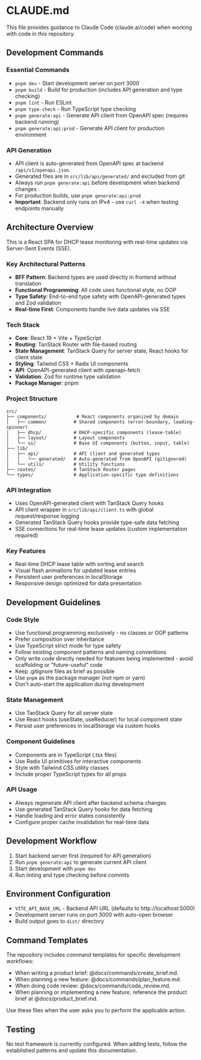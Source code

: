 # CLAUDE.md

This file provides guidance to Claude Code (claude.ai/code) when working with code in this repository.

## Development Commands

### Essential Commands
- `pnpm dev` - Start development server on port 3000
- `pnpm build` - Build for production (includes API generation and type checking)
- `pnpm lint` - Run ESLint
- `pnpm type-check` - Run TypeScript type checking
- `pnpm generate:api` - Generate API client from OpenAPI spec (requires backend running)
- `pnpm generate:api:prod` - Generate API client for production environment

### API Generation
- API client is auto-generated from OpenAPI spec at backend `/api/v1/openapi.json`
- Generated files are in `src/lib/api/generated/` and excluded from git
- Always run `pnpm generate:api` before development when backend changes
- For production builds, use `pnpm generate:api:prod`
- **Important**: Backend only runs on IPv4 - use `curl -4` when testing endpoints manually

## Architecture Overview

This is a React SPA for DHCP lease monitoring with real-time updates via Server-Sent Events (SSE).

### Key Architectural Patterns
- **BFF Pattern**: Backend types are used directly in frontend without translation
- **Functional Programming**: All code uses functional style, no OOP
- **Type Safety**: End-to-end type safety with OpenAPI-generated types and Zod validation
- **Real-time First**: Components handle live data updates via SSE

### Tech Stack
- **Core**: React 19 + Vite + TypeScript
- **Routing**: TanStack Router with file-based routing
- **State Management**: TanStack Query for server state, React hooks for client state
- **Styling**: Tailwind CSS + Radix UI components
- **API**: OpenAPI-generated client with openapi-fetch
- **Validation**: Zod for runtime type validation
- **Package Manager**: pnpm

### Project Structure
```
src/
├── components/           # React components organized by domain
│   ├── common/          # Shared components (error-boundary, loading-spinner)
│   ├── dhcp/            # DHCP-specific components (lease-table)
│   ├── layout/          # Layout components
│   └── ui/              # Base UI components (button, input, table)
├── lib/
│   ├── api/             # API client and generated types
│   │   └── generated/   # Auto-generated from OpenAPI (gitignored)
│   └── utils/           # Utility functions
├── routes/              # TanStack Router pages
└── types/               # Application-specific type definitions
```

### API Integration
- Uses OpenAPI-generated client with TanStack Query hooks
- API client wrapper in `src/lib/api/client.ts` with global request/response logging
- Generated TanStack Query hooks provide type-safe data fetching
- SSE connections for real-time lease updates (custom implementation required)

### Key Features
- Real-time DHCP lease table with sorting and search
- Visual flash animations for updated lease entries
- Persistent user preferences in localStorage
- Responsive design optimized for data presentation

## Development Guidelines

### Code Style
- Use functional programming exclusively - no classes or OOP patterns
- Prefer composition over inheritance
- Use TypeScript strict mode for type safety
- Follow existing component patterns and naming conventions
- Only write code directly needed for features being implemented - avoid scaffolding or "future-useful" code
- Keep .gitignore files as brief as possible
- Use `pnpm` as the package manager (not npm or yarn)
- Don't auto-start the application during development

### State Management
- Use TanStack Query for all server state
- Use React hooks (useState, useReducer) for local component state
- Persist user preferences in localStorage via custom hooks

### Component Guidelines
- Components are in TypeScript (.tsx files)
- Use Radix UI primitives for interactive components
- Style with Tailwind CSS utility classes
- Include proper TypeScript types for all props

### API Usage
- Always regenerate API client after backend schema changes
- Use generated TanStack Query hooks for data fetching
- Handle loading and error states consistently
- Configure proper cache invalidation for real-time data

## Development Workflow

1. Start backend server first (required for API generation)
2. Run `pnpm generate:api` to generate current API client
3. Start development with `pnpm dev`
4. Run linting and type checking before commits

## Environment Configuration

- `VITE_API_BASE_URL` - Backend API URL (defaults to http://localhost:5000)
- Development server runs on port 3000 with auto-open browser
- Build output goes to `dist/` directory

## Command Templates

The repository includes command templates for specific development workflows:

- When writing a product brief: @docs/commands/create_brief.md.
- When planning a new feature: @docs/commands/plan_feature.md.
- When doing code review: @docs/commands/code_review.md.
- When planning or implementing a new feature, reference the product brief at @docs/product_brief.md.

Use these files when the user asks you to perform the applicable action.

## Testing

No test framework is currently configured. When adding tests, follow the established patterns and update this documentation.